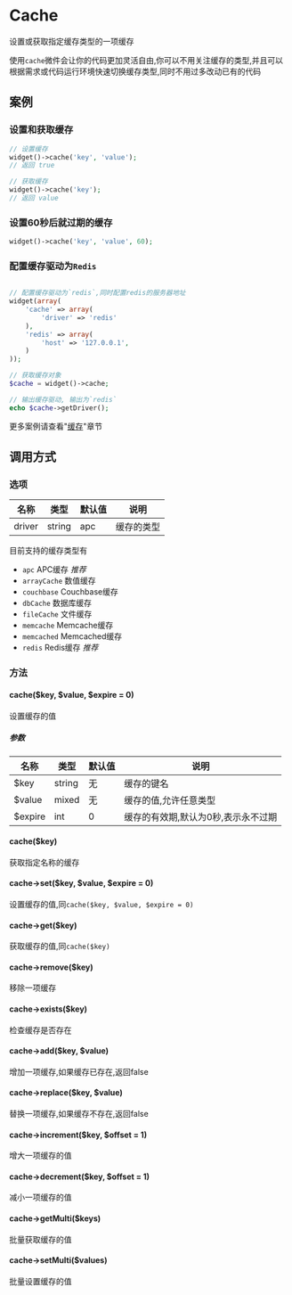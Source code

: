 Cache
=====

设置或获取指定缓存类型的一项缓存

使用`cache`微件会让你的代码更加灵活自由,你可以不用关注缓存的类型,并且可以根据需求或代码运行环境快速切换缓存类型,同时不用过多改动已有的代码

案例
----

### 设置和获取缓存
```php
// 设置缓存
widget()->cache('key', 'value');
// 返回 true

// 获取缓存
widget()->cache('key');
// 返回 value
```

### 设置60秒后就过期的缓存
```php
widget()->cache('key', 'value', 60);
```

### 配置缓存驱动为`Redis`

```php

// 配置缓存驱动为`redis`,同时配置redis的服务器地址
widget(array(
	'cache' => array(
		'driver' => 'redis'
	),
	'redis' => array(
		'host' => '127.0.0.1',
	)
));

// 获取缓存对象
$cache = widget()->cache;

// 输出缓存驱动, 输出为`redis`
echo $cache->getDriver();
```

更多案例请查看"[缓存](../book/cache.md)"章节

调用方式
-------

### 选项

| 名称      | 类型   | 默认值    | 说明                                                            |
|-----------|--------|-----------|-----------------------------------------------------------------|
| driver    | string | apc       | 缓存的类型                                                      |

目前支持的缓存类型有

* `apc` APC缓存 *推荐*
* `arrayCache` 数值缓存
* `couchbase` Couchbase缓存
* `dbCache` 数据库缓存
* `fileCache` 文件缓存
* `memcache` Memcache缓存
* `memcached` Memcached缓存
* `redis` Redis缓存 *推荐*

### 方法

#### cache($key, $value, $expire = 0)
设置缓存的值

##### 参数

| 名称      | 类型      | 默认值    | 说明                                  |
|-----------|-----------|-----------|---------------------------------------|
| $key      | string    | 无        | 缓存的键名                            |
| $value    | mixed     | 无        | 缓存的值,允许任意类型                 |
| $expire   | int       | 0         | 缓存的有效期,默认为0秒,表示永不过期   |

#### cache($key)
获取指定名称的缓存

#### cache->set($key, $value, $expire = 0)
设置缓存的值,同`cache($key, $value, $expire = 0)`

#### cache->get($key)
获取缓存的值,同`cache($key)`

#### cache->remove($key)
移除一项缓存

#### cache->exists($key)
检查缓存是否存在

#### cache->add($key, $value)
增加一项缓存,如果缓存已存在,返回false

#### cache->replace($key, $value)
替换一项缓存,如果缓存不存在,返回false

#### cache->increment($key, $offset = 1)
增大一项缓存的值

#### cache->decrement($key, $offset = 1)
减小一项缓存的值

#### cache->getMulti($keys)
批量获取缓存的值

#### cache->setMulti($values)
批量设置缓存的值
